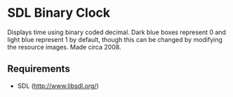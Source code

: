 # SDL Binary Clock

Displays time using binary coded decimal. Dark blue boxes represent 0 and light blue represent 1 by default, though this can be changed by modifying the resource images. Made circa 2008.

## Requirements

* SDL (http://www.libsdl.org/)
